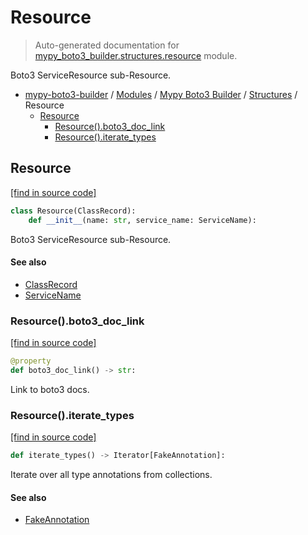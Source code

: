 # Resource

> Auto-generated documentation for [mypy_boto3_builder.structures.resource](https://github.com/youtype/mypy_boto3_builder/blob/main/mypy_boto3_builder/structures/resource.py) module.

Boto3 ServiceResource sub-Resource.

- [mypy-boto3-builder](../../README.md#mypy_boto3_builder) / [Modules](../../MODULES.md#mypy-boto3-builder-modules) / [Mypy Boto3 Builder](../index.md#mypy-boto3-builder) / [Structures](index.md#structures) / Resource
    - [Resource](#resource)
        - [Resource().boto3_doc_link](#resourceboto3_doc_link)
        - [Resource().iterate_types](#resourceiterate_types)

## Resource

[[find in source code]](https://github.com/youtype/mypy_boto3_builder/blob/main/mypy_boto3_builder/structures/resource.py#L14)

```python
class Resource(ClassRecord):
    def __init__(name: str, service_name: ServiceName):
```

Boto3 ServiceResource sub-Resource.

#### See also

- [ClassRecord](class_record.md#classrecord)
- [ServiceName](../service_name.md#servicename)

### Resource().boto3_doc_link

[[find in source code]](https://github.com/youtype/mypy_boto3_builder/blob/main/mypy_boto3_builder/structures/resource.py#L34)

```python
@property
def boto3_doc_link() -> str:
```

Link to boto3 docs.

### Resource().iterate_types

[[find in source code]](https://github.com/youtype/mypy_boto3_builder/blob/main/mypy_boto3_builder/structures/resource.py#L41)

```python
def iterate_types() -> Iterator[FakeAnnotation]:
```

Iterate over all type annotations from collections.

#### See also

- [FakeAnnotation](../type_annotations/fake_annotation.md#fakeannotation)
